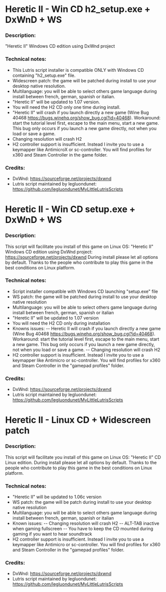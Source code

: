 # Heretic II - Win CD h2_setup.exe + DxWnD + WS
### Description:
"Heretic II" Windows CD edition using DxWnd project
### Technical notes:
- This Lutris script installer is compatible ONLY with Windows CD containing "h2_setup.exe" file.
- Widescreen patch: the game will be patched during install to use your desktop native resolution.
- Multilanguage: you will be able to select  others game  language during install between french, german, spanish or italian.
- "Heretic II" will be updated to 1.07 version.
- You will need the H2 CD only one time during install.
- "Heretic II" will crash if you launch directly a new game (Wine Bug 40468 https://bugs.winehq.org/show_bug.cgi?id=40468). Workaround: start the tutorial level first, escape to the main menu, start a new game. This bug only occurs if you launch a new game directly, not when you load or save a game.
- Changing resolution will crash H2
- H2 controller support is insufficient. Instead I invite you to use a keymapper like AntimicroX or sc-controller. You will find profiles for x360 and Steam Controller in the game folder.
### Credits:
- DxWnd: https://sourceforge.net/projects/dxwnd
- Lutris script maintained by legluondunet: https://github.com/legluondunet/MyLittleLutrisScripts


# Heretic II - Win CD setup.exe + DxWnD + WS
### Description:
This script will facilitate you install of this game on Linux OS:
 "Heretic II" Windows CD edition using DxWnd project: https://sourceforge.net/projects/dxwnd
During install please let all options by default.
Thanks to the people who contribute to play this game in the best conditions on Linux platform.
### Technical notes:
- Script installer compatible with Windows CD launching "setup.exe" file
- WS patch: the game will be patched during install to use your desktop native resolution
- Multilanguage: you will be able to select  others game  language during install between french, german, spanish or italian
- "Heretic II" will be updated to 1.07 version
- You will need the H2 CD only during installation
- Knowns issues:
-- Heretic II will crash if you launch directly a new game (Wine Bug 40468 https://bugs.winehq.org/show_bug.cgi?id=40468). Workaround: start the tutorial level first, escape to the main menu, start a new game. This bug only occurs if you launch a new game directly, not when you load or save a game.
-- Changing resolution will crash H2
- H2 controller support is insufficient. Instead I invite you to use a keymapper like Antimicro or sc-controller. You will find profiles for x360 and Steam Controller in the "gamepad profiles" folder.
### Credits:
- DxWnd: https://sourceforge.net/projects/dxwnd
- Lutris script maintained by legluondunet: https://github.com/legluondunet/MyLittleLutrisScripts


# Heretic II - Linux CD + Widescreen patch
### Description:
This script will facilitate you install of this game on Linux OS:
"Heretic II" CD Linux edition.
During install please let all options by default.
Thanks to the people who contribute to play this game in the best conditions on Linux platform.
### Technical notes:
- "Heretic II" will be updated to 1.06c version
- WS patch: the game will be patch during install to use your desktop native resolution
- Multilanguage: you will be able to select others game language during install between french, german, spanish or italian
- Known issues:
-- Changing resolution will crash H2
-- ALT-TAB inactive when gaming fullscreen
-- You have to keep the CD mounted during gaming if you want to hear soundtrack
- H2 controller support is insufficient. Instead I invite you to use a keymapper like Antimicro or sc-controller. You will find profiles for x360 and Steam Controller in the "gamepad profiles" folder.
### Credits:
- DxWnd: https://sourceforge.net/projects/dxwnd
- Lutris script maintained by legluondunet: https://github.com/legluondunet/MyLittleLutrisScripts
